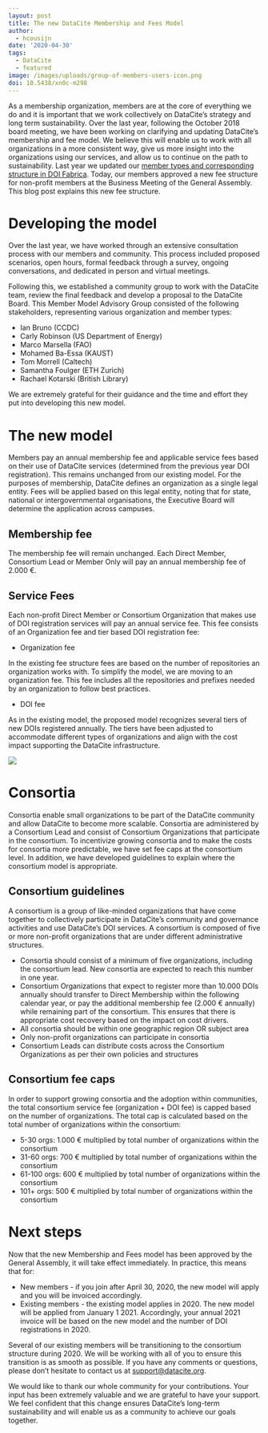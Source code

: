 ```yaml
---
layout: post
title: The new DataCite Membership and Fees Model
author:
  - hcousijn
date: '2020-04-30'
tags:
  - DataCite
  - featured
image: /images/uploads/group-of-members-users-icon.png
doi: 10.5438/xn0c-m298
---
```

As a membership organization, members are at the core of everything we do and it is important that we work collectively on DataCite’s strategy and long term sustainability. Over the last year, following the October 2018 board meeting, we have been working on clarifying and updating DataCite’s membership and fee model. We believe this will enable us to work with all organizations in a more consistent way, give us more insight into the organizations using our services, and allow us to continue on the path to sustainability. Last year we updated our [member types and corresponding structure in DOI Fabrica](https://doi.org/10.5438/gk09-ba24). Today, our members approved a new fee structure for non-profit members at the Business Meeting of the General Assembly. This blog post explains this new fee structure.

# Developing the model

Over the last year, we have worked through an extensive consultation process with our members and community. This process included proposed scenarios, open hours, formal feedback through a survey, ongoing conversations, and dedicated in person and virtual meetings.

Following this, we established a community group to work with the DataCite team, review the final feedback and develop a proposal to the DataCite Board. This Member Model Advisory Group consisted of the following stakeholders, representing various organization and member types:

* Ian Bruno (CCDC)
* Carly Robinson (US Department of Energy)
* Marco Marsella (FAO)
* Mohamed Ba-Essa (KAUST)
* Tom Morrell (Caltech)
* Samantha Foulger (ETH Zurich)
* Rachael Kotarski (British Library)

We are extremely grateful for their guidance and the time and effort they put into developing this new model.

# The new model

Members pay an annual membership fee and applicable service fees based on their use of DataCite services (determined from the previous year DOI registration). This remains unchanged from our existing model. For the purposes of membership, DataCite defines an organization as a single legal entity. Fees will be applied based on this legal entity, noting that for state, national or intergovernmental organisations, the Executive Board will determine the application across campuses. 

## Membership fee

The membership fee will remain unchanged. Each Direct Member, Consortium Lead or Member Only will pay an annual membership fee of 2.000 €. 

## Service Fees

Each non-profit Direct Member or Consortium Organization that makes use of DOI registration services will pay an annual service fee. This fee consists of an Organization fee and tier based DOI registration fee:

* Organization fee

In the existing fee structure fees are based on the number of repositories an organization works with. To simplify the model, we are moving to an organization fee. This fee includes all the repositories and prefixes needed by an organization to follow best practices.  

* DOI fee

As in the existing model, the proposed model recognizes several tiers of new DOIs registered annually. The tiers have been adjusted to accommodate different types of organizations and align with the cost impact supporting the DataCite infrastructure.

![](/images/uploads/feestructure.png)

# Consortia

Consortia enable small organizations to be part of the DataCite community and allow DataCite to become more scalable.  Consortia are administered by a Consortium Lead and consist of Consortium Organizations that participate in the consortium. To incentivize growing consortia and to make the costs for consortia more predictable, we have set fee caps at the consortium level. In addition, we have developed guidelines to explain where the consortium model is appropriate. 

## Consortium guidelines

A consortium is a group of like-minded organizations that have come together to collectively participate in DataCite’s community and governance activities and use DataCite’s DOI services. A consortium is composed of five or more non-profit organizations that are under different administrative structures. 

* Consortia should consist of a minimum of five organizations, including the consortium lead. New consortia are expected to reach this number in one year.
* Consortium Organizations that expect to register more than 10.000 DOIs annually should transfer to Direct Membership within the following calendar year, or pay the additional membership fee (2.000 € annually) while remaining part of the consortium. This ensures that there is appropriate cost recovery based on the impact on cost drivers.   
* All consortia should be within one geographic region OR subject area
* Only non-profit organizations can participate in consortia
* Consortium Leads can distribute costs across the Consortium Organizations as per their own policies and structures

## Consortium fee caps

In order to support growing consortia and the adoption within communities, the total consortium service fee (organization + DOI fee) is capped based on the number of organizations. The total cap is calculated based on the total number of organizations within the consortium:

* 5-30 orgs: 1.000 € multiplied by total number of organizations within the consortium
* 31-60 orgs: 700 € multiplied by total number of organizations within the consortium
* 61-100 orgs: 600 € multiplied by total number of organizations within the consortium
* 101+ orgs: 500 € multiplied by total number of organizations within the consortium

# Next steps

Now that the new Membership and Fees model has been approved by the General Assembly, it will take effect immediately. In practice, this means that for:

* New members - if you join after April 30, 2020, the new model will apply and you will be invoiced accordingly.
* Existing members - the existing model applies in 2020. The new model will be applied from January 1 2021. Accordingly, your annual 2021 invoice will be based on the new model and the number of DOI registrations in 2020.

Several of our existing members will be transitioning to the consortium structure during 2020. We will be working with all of you to ensure this transition is as smooth as possible. If you have any comments or questions, please don’t hesitate to contact us at support@datacite.org.

We would like to thank our whole community for your contributions. Your input has been extremely valuable and we are grateful to have your support. We feel confident that this change ensures DataCite’s long-term sustainability and will enable us as a community to achieve our goals together.
